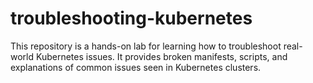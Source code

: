 # troubleshooting-kubernetes
This repository is a hands-on lab for learning how to troubleshoot real-world Kubernetes issues. It provides broken manifests, scripts, and explanations of common issues seen in Kubernetes clusters.
